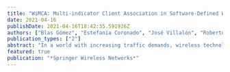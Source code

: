 ```yaml
---
title: "WiMCA: Multi-indicator Client Association in Software-Defined Wi-Fi Networks"
date: 2021-04-16
publishDate: 2021-04-16T18:42:35.591926Z
authors: ["Blas Gómez", "Estefanía Coronado", "José Villalón", "Roberto Riggio", "Antonio Garrido"]
publication_types: ["2"]
abstract: "In a world with increasing traffic demands, wireless technologies aim to meet them by means of new Radio Access Technologies (RATs) that provide faster connectivity. Such is the case of 4G and 5G. However, in indoor scenarios, where the capabilities of these technologies are significantly affected by the distance to the base station and the materials used in the construction of buildings, Wi-Fi is still the technology of reference thanks to its low cost and easy deployment. In this context, it is usual to find multi-AP Wi-Fi networks whose deployment has been carefully planned. However, the user-AP association decision procedure is not defined by the IEEE 802.11 standard. As a result, vendors choose selfish approaches based on signal strength. This leads to uneven user distributions and nonoptimal resource utilization. To deal with this, densification has been used over the years, but this is expensive as it needs more infrastructure. Moreover, this results in more APs in the same collision domain. To avoid the need for densification, in this paper we introduce WiMCA, a joint SDN-based user association and channel assignment solution for Wi-Fi networks that considers signal strength, channel occupancy and AP load to make better association decisions. Experimental results have demonstrated that, in terms of aggregated goodput, WiMCA outperforms approaches based on signal strength by 55%, providing better user level fairness and accommodating more users and traffic before reaching the point at which densification is needed."
featured: true
publication: "*Springer Wireless Networks*"
---
```


